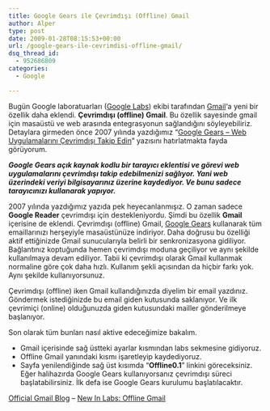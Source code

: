 ```yaml
---
title: Google Gears ile Çevrimdışı (Offline) Gmail
author: Alper
type: post
date: 2009-01-28T08:15:53+00:00
url: /google-gears-ile-cevrimdisi-offline-gmail/
dsq_thread_id:
  - 952686809
categories:
  - Google

---
```

Bugün Google laboratuarları ([Google Labs][1]) ekibi tarafından [Gmail][2]&#8216;a yeni bir özellik daha eklendi. **Çevrimdışı (offline) Gmail**. Bu özellik sayesinde gmail için masaüstü ve web arasında entegrasyonun sağlandığını söyleyebiliriz. Detaylara girmeden önce 2007 yılında yazdığımız &#8220;[Google Gears &#8211; Web Uygulamalarını Çevrimdışı Takip Edin][3]&#8221; yazısını hatırlatmakta fayda görüyorum. <!--more-->

**_Google Gears açık kaynak kodlu bir tarayıcı eklentisi ve görevi web uygulamalarını çevrimdışı takip edebilmenizi sağlıyor. Yani web üzerindeki veriyi bilgisayarınız üzerine kaydediyor. Ve bunu sadece tarayıcınızı kullanarak yapıyor._**

2007 yılında yazdığımız yazıda pek heyecanlanmışız. O zaman sadece **Google Reader** çevrimdışı için destekleniyordu. Şimdi bu özellik **Gmail** içerisine de eklendi. Çevrimdışı (offline) Gmail, [Google Gears][4] kullanarak tüm emaillarınızı herşeyiyle masaüstünüze indiriyor. Daha doğrusu bu özelliği aktif ettiğinizde Gmail sunucularıyla belirli bir senkronizasyona gidiliyor. Bağlantınız koptuğunda hemen çevrimdışı moduna geçiliyor ve aynı şekilde kullanılmaya devam ediliyor. Tabii ki çevrimdışı olarak Gmail kullanmak normaline göre çok daha hızlı. Kullanım şekli açısından da hiçbir farkı yok. Aynı şekilde kullanıyorsunuz. 

Çevrimdışı (offline) iken Gmail kullandığınızda diyelim bir email yazdınız. Göndermek istediğinizde bu email giden kutusunda saklanıyor. Ve ilk çevrimiçi (online) olduğunuzda giden kutusundaki mailler gönderilmeye başlanıyor. 

Son olarak tüm bunları nasıl aktive edeceğimize bakalım. 

  * Gmail içerisinde sağ üstteki ayarlar kısmından labs sekmesine gidiyoruz. 
  * Offline Gmail yanındaki kısmı işaretleyip kaydediyoruz. 
  * Sayfa yenilendiğinde sağ üst kısımda &#8220;**Offline0.1**&#8221; linkini göreceksiniz. Eğer halihazırda Google Gears kullanıyorsanız çevrimdışı süreci başlatabilirsiniz. İlk defa ise Google Gears kurulumu başlatılacaktır.

[Official Gmail Blog][5] &#8211; [New In Labs: Offline Gmail][6]

 [1]: http://labs.google.com/
 [2]: http://www.gmail.com
 [3]: https://www.murekkep.org/google-gears-web-uygulamalarini-cevrimdisi-takip-edin-306
 [4]: http://gears.google.com/
 [5]: http://gmailblog.blogspot.com
 [6]: http://gmailblog.blogspot.com/2009/01/new-in-labs-offline-gmail.html
